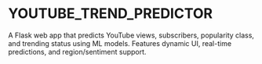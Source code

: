 # YOUTUBE_TREND_PREDICTOR
A Flask web app that predicts YouTube views, subscribers, popularity class, and trending status using ML models. Features dynamic UI, real-time predictions, and region/sentiment support.
